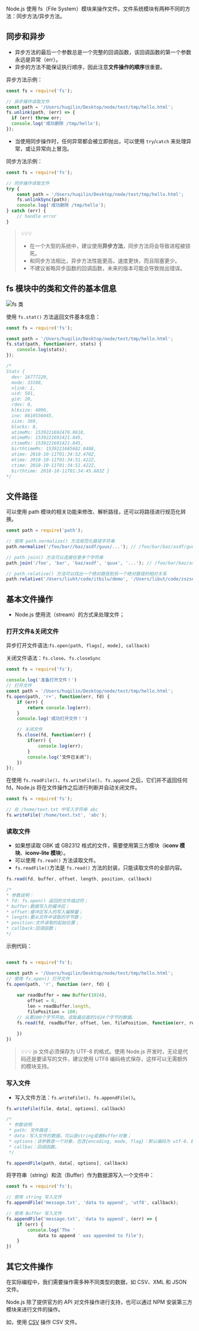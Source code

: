 Node.js 使用 fs（File System）模块来操作文件。文件系统模块有两种不同的方法：同步方法/异步方法。

## 同步和异步

* 异步方法的最后一个参数总是一个完整的回调函数，该回调函数的第一个参数永远是异常（err）。
* 异步的方法不能保证执行顺序，因此注意**文件操作的顺序**很重要。

异步方法示例：

```javascript
const fs = require('fs');

// 异步操作读取文件
const path = '/Users/huqilin/Desktop/node/test/tmp/hello.html';
fs.unlink(path, (err) => {
  if (err) throw err;
  console.log('成功删除 /tmp/hello');
});
```

* 当使用同步操作时，任何异常都会被立即抛出，可以使用 `try`/`catch` 来处理异常，或让异常向上冒泡。

同步方法示例：

```javascript
const fs = require('fs');

// 同步操作读取文件
try {
    const path = '/Users/huqilin/Desktop/node/test/tmp/hello.html';
    fs.unlinkSync(path);
    console.log('成功删除 /tmp/hello');
} catch (err) {
    // handle error
}
```

> 💡💡💡
> * 在一个大型的系统中，建议使用**异步方法**，同步方法将会导致进程被锁死。
> * 和同步方法相比，异步方法性能更高，速度更快，而且阻塞更少。
> * 不建议省略异步函数的回调函数，未来的版本可能会导致抛出错误。

## fs 模块中的类和文件的基本信息

![fs 类](http://upload-images.jianshu.io/upload_images/2648731-541386dac60a73d3.jpg?imageMogr2/auto-orient/strip%7CimageView2/2/w/1240)



使用 `fs.stat()` 方法返回文件基本信息：

```javascript
const fs = require('fs');

const path = '/Users/huqilin/Desktop/node/test/tmp/hello.html';
fs.stat(path, function(err, stats) {
    console.log(stats);
});

/*
Stats {
  dev: 16777220,
  mode: 33188,
  nlink: 1,
  uid: 501,
  gid: 20,
  rdev: 0,
  blksize: 4096,
  ino: 8610556045,
  size: 369,
  blocks: 8,
  atimeMs: 1539221692470.0618,
  mtimeMs: 1539221691421.845,
  ctimeMs: 1539221691421.845,
  birthtimeMs: 1539221685682.8408,
  atime: 2018-10-11T01:34:52.470Z,
  mtime: 2018-10-11T01:34:51.422Z,
  ctime: 2018-10-11T01:34:51.422Z,
  birthtime: 2018-10-11T01:34:45.683Z }
*/
```



## 文件路径

可以使用 path 模块的相关功能来修改、解析路径，还可以将路径进行规范化转换。

```javascript
const path = require('path');

// 使用 path.normalize() 方法规范化路径字符串
path.normalize('/foo/bar//baz/asdf/guux/...'); // /foo/bar/baz/asdf/guux/...

// path.join() 方法可以连接任意多个字符串
path.join('/foo', 'bar', 'baz/asdf', 'quux', '...'); // /foo/bar/baz/asdf/quux/...

// path.relative() 方法可以找出一个绝对路径到另一个绝对路径的相对关系
path.relative('/Users/liuht/code/itbilu/demo', '/Users/libut/code/zszsqc/lib'); // ../../zszsgc/lib
```



## 基本文件操作

* Node.js 使用流（stream）的方式来处理文件；



### 打开文件&关闭文件

异步打开文件语法:`fs.open(path, flags[, mode], callback)`

关闭文件语法：`fs.close`、`fs.closeSync`

```javascript
const fs = require('fs');

console.log('准备打开文件！')
// 打开文件
const path = '/Users/huqilin/Desktop/node/test/tmp/hello.html';
fs.open(path, 'r+', function(err, fd) {
    if (err) {
        return console.log(err);
    }
    console.log('成功打开文件！')

    // 关闭文件
    fs.close(fd, function(err) {
        if(err) {
            console.log(err);
        }
        console.log(‘文件已关闭’);
    })
});
```

在使用 `fs.readFile()`、``fs.writeFile()``、`fs.append` 之后，它们并不返回任何 fd，Node.js 将在文件操作之后进行判断并自动关闭文件。

```javascript
const fs = require('fs');

// 在 /home/text.txt 中写入字符串 abc
fs.writeFile('/home/text.txt', 'abc');
```



### 读取文件

* 如果想读取 GBK 或 GB2312 格式的文件，需要使用第三方模块（**iconv 模块**、**iconv-lite 模块**）。
* 可以使用 `fs.read()` 方法读取文件。
* `fs.readFile()`方法是 `fs.read()` 方法的封装，只能读取文件的全部内容。

```javascript
fs.read(fd, buffer, offset, length, position, callback)

/*
* 参数说明：
* fd: fs.open() 返回的文件描述符；
* buffer:数据写入的缓冲区；
* offset:缓冲区写入的写入偏移量；
* length:要从文件中读取的字节数；
* position:文件读取的起始位置；
* callback:回调函数；
*/
```

示例代码：

```javascript

const fs = require('fs');

const path = '/Users/huqilin/Desktop/node/test/tmp/hello.html';
// 使用 fs.open() 打开文件
fs.open(path, 'r', function (err, fd) {
    
    var readBuffer = new Buffer(1024),
        offset = 0,
        len = readBuffer.length,
        filePosition = 100;
    // 从第100个字节开始，读取最后面的1024个字节的数据。
    fs.read(fd, readBuffer, offset, len, filePosition, function(err, readByte) {
        
    })
})
```

> 💡💡💡
> js 文件必须保存为 UTF-8 的格式。使用 Node.js 开发时，无论是代码还是要读写的文件，建议使用 UTF8 编码格式保存，这样可以无需额外的模块支持。



### 写入文件

* 写入文件方法：`fs.writeFile()`、`fs.appendFile()`。

```javascript
fs.writeFile(file, data[, options], callback)

/*
 * 参数说明
 * path: 文件路径；
 * data：写入文件的数据。可以是string或者Buffer对象；
 * options：该参数是一个对象，包含{encoding, mode, flag}：默认编码为 utf-8、模式为 066、flag 为 'w'
 * callbac：回调函数。
 */

fs.appendFile(path, data[, options], callback)
```



将字符串（string）和流（Buffer）作为数据源写入一个文件中：

```javascript
const fs = require('fs');

// 使用 string 写入文件
fs.appendFile('message.txt', 'data to append', 'utf8', callback);

// 使用 Buffer 写入文件
fs.appendFile('message.txt', 'data to append', (err) => {
    if (err) {
        console.log('The '
            data to append ' was appended to file');
    }
})
```



## 其它文件操作

在实际编程中，我们需要操作需多种不同类型的数据，如 CSV、XML 和 JSON 文件。

Node.js 除了提供官方的 API 对文件操作进行支持，也可以通过 NPM 安装第三方模块来进行文件的操作。

如，使用 [CSV](https://csv.js.org/) 操作 CSV 文件。


